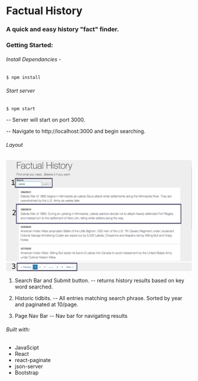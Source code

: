 # Factual History

### A quick and easy history "fact" finder.

### Getting Started:

###### Install Dependancies -
```
$ npm install
```

###### Start server
```
$ npm start
```
-- Server will start on port 3000.

-- Navigate to http://localhost:3000 and begin searching.

###### Layout

![Main Page](./data/images/page.png)
![Nav Bar](./data/images/bar.png)

1. Search Bar and Submit button.
  -- returns history results based on key word searched.

2. Historic tidbits.
  -- All entries matching search phrase. Sorted by year and paginated at 10/page.

3. Page Nav Bar
  -- Nav bar for navigating results

###### Built with:
- JavaScipt
- React
- react-paginate
- json-server
- Bootstrap